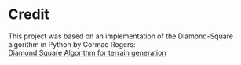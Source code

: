 # Credit

This project was based on an implementation of the Diamond-Square algorithm
in Python by Cormac Rogers:  
[Diamond Square Algorithm for terrain generation](https://github.com/Crowgers/Diamond_Square)
